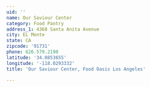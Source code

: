 ```yaml
---
uid: ''
name: Our Saviour Center
category: Food Pantry
address_1: 4368 Santa Anita Avenue
city: EL Monte
state: CA
zipcode: '91731'
phone: 626.579.2190
latitude: '34.0853655'
longitude: '-118.0293332'
title: 'Our Saviour Center, Food Oasis Los Angeles'

---
```

